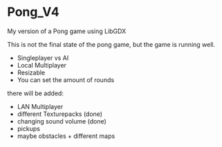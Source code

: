 # Pong_V4
My version of a Pong game using LibGDX

This is not the final state of the pong game, but the game is running well.

- Singleplayer vs AI
- Local Multiplayer
- Resizable
- You can set the amount of rounds

there will be added:
- LAN Multiplayer
- different Texturepacks (done)
- changing sound volume (done)
- pickups
- maybe obstacles + different maps
